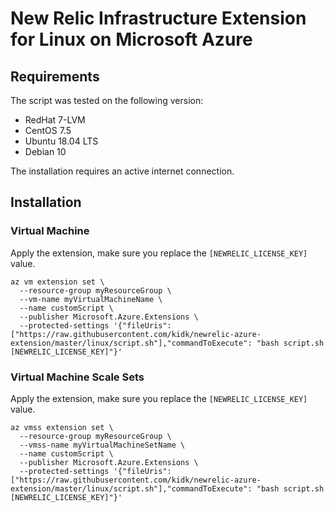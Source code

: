 # New Relic Infrastructure Extension for Linux on Microsoft Azure

## Requirements

The script was tested on the following version:
* RedHat 7-LVM
* CentOS 7.5
* Ubuntu 18.04 LTS
* Debian 10

The installation requires an active internet connection.

## Installation

### Virtual Machine

Apply the extension, make sure you replace the `[NEWRELIC_LICENSE_KEY]` value.
```
az vm extension set \
  --resource-group myResourceGroup \
  --vm-name myVirtualMachineName \
  --name customScript \
  --publisher Microsoft.Azure.Extensions \
  --protected-settings '{"fileUris": ["https://raw.githubusercontent.com/kidk/newrelic-azure-extension/master/linux/script.sh"],"commandToExecute": "bash script.sh [NEWRELIC_LICENSE_KEY]"}'
```

### Virtual Machine Scale Sets

Apply the extension, make sure you replace the `[NEWRELIC_LICENSE_KEY]` value.
```
az vmss extension set \
  --resource-group myResourceGroup \
  --vmss-name myVirtualMachineSetName \
  --name customScript \
  --publisher Microsoft.Azure.Extensions \
  --protected-settings '{"fileUris": ["https://raw.githubusercontent.com/kidk/newrelic-azure-extension/master/linux/script.sh"],"commandToExecute": "bash script.sh [NEWRELIC_LICENSE_KEY]"}'
```
